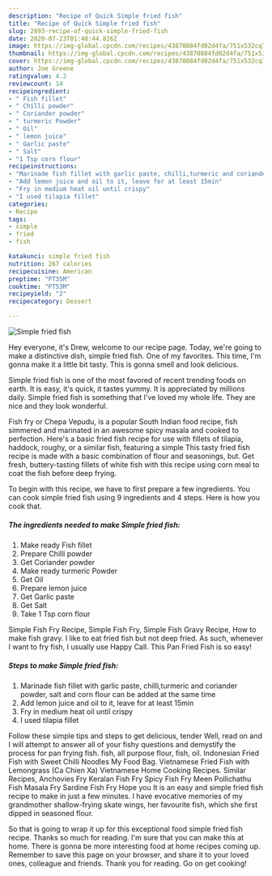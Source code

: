 ```yaml
---
description: "Recipe of Quick Simple fried fish"
title: "Recipe of Quick Simple fried fish"
slug: 2893-recipe-of-quick-simple-fried-fish
date: 2020-07-23T01:48:44.826Z
image: https://img-global.cpcdn.com/recipes/43870884fd02d4fa/751x532cq70/simple-fried-fish-recipe-main-photo.jpg
thumbnail: https://img-global.cpcdn.com/recipes/43870884fd02d4fa/751x532cq70/simple-fried-fish-recipe-main-photo.jpg
cover: https://img-global.cpcdn.com/recipes/43870884fd02d4fa/751x532cq70/simple-fried-fish-recipe-main-photo.jpg
author: Joe Greene
ratingvalue: 4.2
reviewcount: 14
recipeingredient:
- " Fish fillet"
- " Chilli powder"
- " Coriander powder"
- " turmeric Powder"
- " Oil"
- " lemon juice"
- " Garlic paste"
- " Salt"
- "1 Tsp corn flour"
recipeinstructions:
- "Marinade fish fillet with garlic paste, chilli,turmeric and coriander powder, salt and corn flour can be added at the same time"
- "Add lemon juice and oil to it, leave for at least 15min"
- "Fry in medium heat oil until crispy"
- "I used tilapia fillet"
categories:
- Recipe
tags:
- simple
- fried
- fish

katakunci: simple fried fish 
nutrition: 267 calories
recipecuisine: American
preptime: "PT35M"
cooktime: "PT53M"
recipeyield: "2"
recipecategory: Dessert

---
```



![Simple fried fish](https://img-global.cpcdn.com/recipes/43870884fd02d4fa/751x532cq70/simple-fried-fish-recipe-main-photo.jpg)

Hey everyone, it's Drew, welcome to our recipe page. Today, we're going to make a distinctive dish, simple fried fish. One of my favorites. This time, I'm gonna make it a little bit tasty. This is gonna smell and look delicious.

Simple fried fish is one of the most favored of recent trending foods on earth. It is easy, it's quick, it tastes yummy. It is appreciated by millions daily. Simple fried fish is something that I've loved my whole life. They are nice and they look wonderful.

Fish fry or Chepa Vepudu, is a popular South Indian food recipe, fish simmered and marinated in an awesome spicy masala and cooked to perfection. Here&#39;s a basic fried fish recipe for use with fillets of tilapia, haddock, roughy, or a similar fish, featuring a simple This tasty fried fish recipe is made with a basic combination of flour and seasonings, but. Get fresh, buttery-tasting fillets of white fish with this recipe using corn meal to coat the fish before deep frying.


To begin with this recipe, we have to first prepare a few ingredients. You can cook simple fried fish using 9 ingredients and 4 steps. Here is how you cook that.

<!--inarticleads1-->

##### The ingredients needed to make Simple fried fish:

1. Make ready  Fish fillet
1. Prepare  Chilli powder
1. Get  Coriander powder
1. Make ready  turmeric Powder
1. Get  Oil
1. Prepare  lemon juice
1. Get  Garlic paste
1. Get  Salt
1. Take 1 Tsp corn flour


Simple Fish Fry Recipe, Simple Fish Fry, Simple Fish Gravy Recipe, How to make fish gravy. I like to eat fried fish but not deep fried. As such, whenever I want to fry fish, I usually use Happy Call. This Pan Fried Fish is so easy! 

<!--inarticleads2-->

##### Steps to make Simple fried fish:

1. Marinade fish fillet with garlic paste, chilli,turmeric and coriander powder, salt and corn flour can be added at the same time
1. Add lemon juice and oil to it, leave for at least 15min
1. Fry in medium heat oil until crispy
1. I used tilapia fillet


Follow these simple tips and steps to get delicious, tender Well, read on and I will attempt to answer all of your fishy questions and demystify the process for pan frying fish. fish, all purpose flour, fish, oil. Indonesian Fried Fish with Sweet Chilli Noodles My Food Bag. Vietnamese Fried Fish with Lemongrass (Ca Chien Xa) Vietnamese Home Cooking Recipes. Similar Recipes, Anchovies Fry Keralan Fish Fry Spicy Fish Fry Meen Pollichathu Fish Masala Fry Sardine Fish Fry Hope you It is an easy and simple fried fish recipe to make in just a few minutes. I have evocative memories of my grandmother shallow-frying skate wings, her favourite fish, which she first dipped in seasoned flour. 

So that is going to wrap it up for this exceptional food simple fried fish recipe. Thanks so much for reading. I'm sure that you can make this at home. There is gonna be more interesting food at home recipes coming up. Remember to save this page on your browser, and share it to your loved ones, colleague and friends. Thank you for reading. Go on get cooking!
